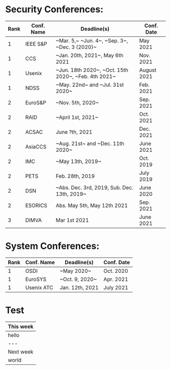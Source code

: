 # Security Conferences:


| Rank | Conf. Name | Deadline(s) | Conf. Date |
| --- | --- | --- | --- |
| 1 | IEEE S&P | ~Mar. 5,~ ~Jun. 4~, ~Sep. 3~, ~Dec. 3 (2020)~ | May 2021 |
| 1 | CCS | ~Jan. 20th, 2021~, May 6th 2021 | Nov. 2021 |
| 1 | Usenix | ~Jun. 18th 2020~, ~Oct. 15th 2020~, ~Feb. 4th 2021~ | August 2021 |
| 1 | NDSS | ~May. 22nd~ and ~Jul. 31st 2020~ | Feb. 2021 |
| 2 | EuroS&P | ~Nov. 5th, 2020~ | Sep. 2021 |
| 2 | RAID | ~April 1st, 2021~ | Oct. 2021 |
| 2 | ACSAC | June ?th, 2021 | Dec. 2021 |
| 2 | AsiaCCS | ~Aug. 21st~ and ~Dec. 11th 2020~ | June 2021 |
| 2 | IMC | ~May 13th, 2019~ | Oct. 2019 |
| 2 | PETS | Feb. 28th, 2019 | July 2019 |
| 2 | DSN | ~Abs. Dec. 3rd, 2019, Sub. Dec. 13th, 2019~ | June 2020 |
| 2 | ESORICS | Abs. May 5th, May 12th 2021 | Sep. 2021 |
| 3 | DIMVA | Mar 1st 2021 | June 2021 |

# System Conferences:
| Rank | Conf. Name | Deadline(s) | Conf. Date |
| --- | --- | --- | --- |
| 1 | OSDI | ~May 2020~ | Oct. 2020 |
| 1 | EuroSYS | ~Oct. 9, 2020~ | Apr. 2021 |
| 1 | Usenix ATC | Jan. 12th, 2021 | July 2021 |

# Test
| This week |
| --- |
| hello |
| --- |
| Next week |
| world |
